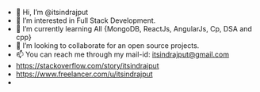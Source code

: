 - 👋 Hi, I’m @itsindrajput
- 👀 I’m interested in Full Stack Development.
- 🌱 I’m currently learning All {MongoDB, ReactJs, AngularJs, Cp, DSA and cpp}
- 💞️ I’m looking to collaborate for an open source projects.
- 📫 You can reach me through my mail-id: itsindrajput@gmail.com
- https://stackoverflow.com/story/itsindrajput
- https://www.freelancer.com/u/itsindrajput
- 

<!---
To become a successful expert in the field of "Full Stack Development" by channelizing my Front end and Back End knowledge and skills. 
And to ensure personal and professional growth and to contribute to the prosperity of the organization.
--->
